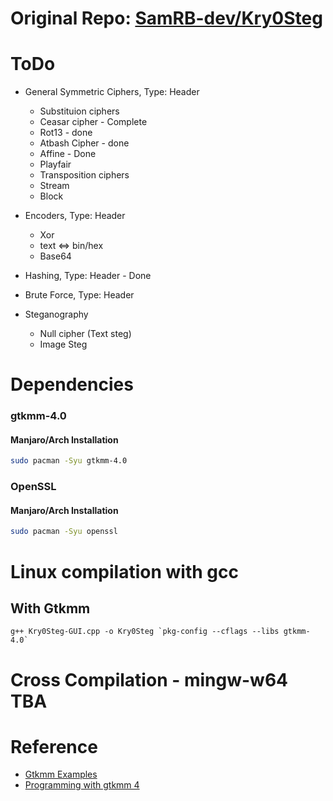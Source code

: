# Original Repo: [SamRB-dev/Kry0Steg]()
# ToDo
 - General Symmetric Ciphers, Type: Header
   - Substituion ciphers
    - Ceasar cipher - Complete
    - Rot13 - done
    - Atbash Cipher - done
    - Affine - Done
    - Playfair
   - Transposition ciphers
   - Stream
   - Block

- Encoders, Type: Header
   - Xor
   - text <=> bin/hex
   - Base64

- Hashing, Type: Header - Done

- Brute Force, Type: Header
- Steganography
   - Null cipher (Text steg)
   - Image Steg

# Dependencies
### gtkmm-4.0
#### Manjaro/Arch Installation
```bash
sudo pacman -Syu gtkmm-4.0
```
### OpenSSL
#### Manjaro/Arch Installation
```bash
sudo pacman -Syu openssl
```

# Linux compilation with gcc
## With Gtkmm 
```
g++ Kry0Steg-GUI.cpp -o Kry0Steg `pkg-config --cflags --libs gtkmm-4.0`
```

# Cross Compilation - mingw-w64 TBA

# Reference
- [Gtkmm Examples](https://github.com/gammasoft71/Examples_Gtkmm)
- [Programming with gtkmm 4](https://gnome.pages.gitlab.gnome.org/gtkmm-documentation/index.html)